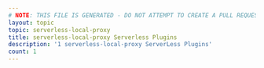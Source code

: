 ```yaml
---
# NOTE: THIS FILE IS GENERATED - DO NOT ATTEMPT TO CREATE A PULL REQUEST TO UPDATE THE DATA. 
layout: topic
topic: serverless-local-proxy
title: serverless-local-proxy Serverless Plugins
description: '1 serverless-local-proxy ServerLess Plugins'
count: 1
---
```

